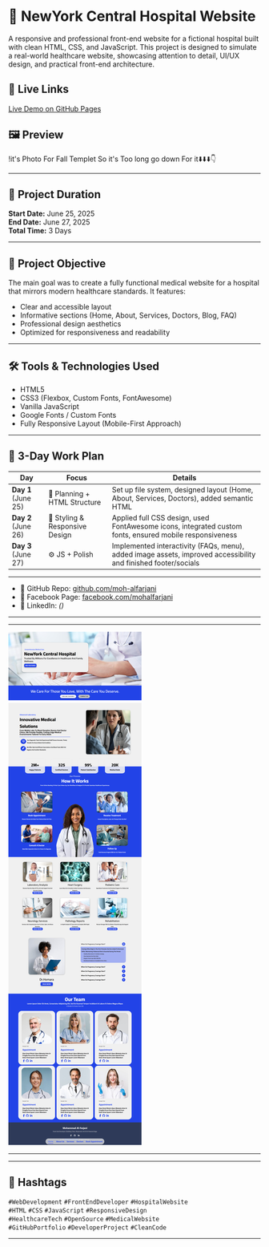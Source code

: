 # 🏥 NewYork Central Hospital Website
A responsive and professional front-end website for a fictional hospital built with clean HTML, CSS, and JavaScript. This project is designed to simulate a real-world healthcare website, showcasing attention to detail, UI/UX design, and practical front-end architecture.

## 🔗 Live Links
[Live Demo on GitHub Pages](https://moh-alfarjani.github.io/newyork-central-hospital/)

## 🖼️ Preview
!it's Photo For Fall Templet So it's Too long go down For it⬇️⬇️⬇️👇

---

## 📅 Project Duration
**Start Date:** June 25, 2025  
**End Date:** June 27, 2025  
**Total Time:** 3 Days

---

## 📌 Project Objective
The main goal was to create a fully functional medical website for a hospital that mirrors modern healthcare standards. It features:
- Clear and accessible layout
- Informative sections (Home, About, Services, Doctors, Blog, FAQ)
- Professional design aesthetics
- Optimized for responsiveness and readability

---

## 🛠️ Tools & Technologies Used
- HTML5
- CSS3 (Flexbox, Custom Fonts, FontAwesome)
- Vanilla JavaScript
- Google Fonts / Custom Fonts
- Fully Responsive Layout (Mobile-First Approach)

---

## 🧠 3-Day Work Plan
| Day                | Focus                     | Details                                                                                      |
|--------------------|---------------------------|----------------------------------------------------------------------------------------------|
| **Day 1** (June 25) | 🎯 Planning + HTML Structure | Set up file system, designed layout (Home, About, Services, Doctors), added semantic HTML    |
| **Day 2** (June 26) | 🎨 Styling & Responsive Design | Applied full CSS design, used FontAwesome icons, integrated custom fonts, ensured mobile responsiveness |
| **Day 3** (June 27) | ⚙️ JS + Polish               | Implemented interactivity (FAQs, menu), added image assets, improved accessibility and finished footer/socials |

---

- 🔹 GitHub Repo: [github.com/moh-alfarjani](https://github.com/moh-alfarjani)
- 🔹 Facebook Page: [facebook.com/mohalfarjani](https://www.facebook.com/mohalfarjani)
- 🔹 LinkedIn: *()*

---
---

![Website Preview](src/top.png)

---
---
## 🔖 Hashtags
`#WebDevelopment` `#FrontEndDeveloper` `#HospitalWebsite`  
`#HTML` `#CSS` `#JavaScript` `#ResponsiveDesign`  
`#HealthcareTech` `#OpenSource` `#MedicalWebsite`  
`#GitHubPortfolio` `#DeveloperProject` `#CleanCode`

---
